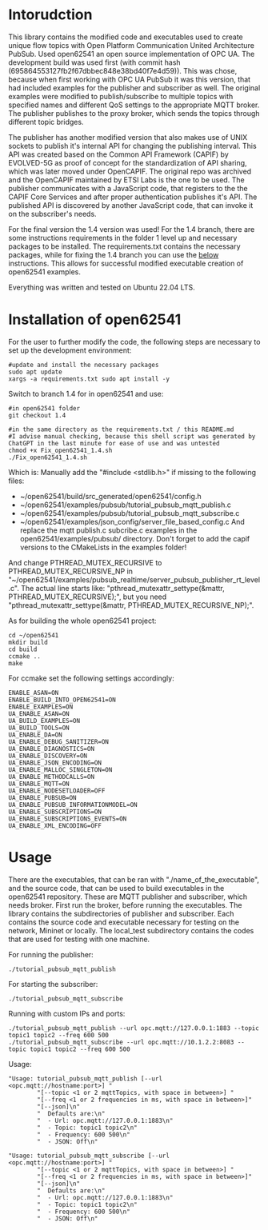 
# Intorudction

This library contains the modified code and executables used to create unique flow topics with Open Platform Communication United Architecture PubSub.
Used open62541 an open source implementation of OPC UA. 
The development build was used first (with commit hash (695864553127fb2f67dbbec848e38bd40f7e4d59)). This was chose, because when first working with OPC UA PubSub it was this version, that had included examples for the publisher and subscriber as well.
The original examples were modified to publish/subscribe to multiple topics with specified names and different QoS settings to the appropriate MQTT broker.
The publisher publishes to the proxy broker, which sends the topics through different topic bridges. 

The publisher has another modified version that also makes use of UNIX sockets to publish it's internal API for changing the publishing interval. This API was created based on the Common API Framework (CAPIF) by EVOLVED-5G as proof of concept for the standardization of API sharing, which was later moved under OpenCAPIF. The original repo was archived and the OpenCAPIF maintained by ETSI Labs is the one to be used. The publisher communicates with a JavaScript code, that registers to the the CAPIF Core Services and after proper authentication publishes it's API. The published API is discovered by another JavaScript code, that can invoke it on the subscriber's needs. 

For the final version the 1.4 version was used! 
For the 1.4 branch, there are some instructions requirements in the folder 1 level up and necessary packages to be installed.
The requirements.txt contains the necessary packages, while for fixing the 1.4 branch you can use the [below](#installation-of-open62541) instructions.
This allows for successful modified executable creation of open62541 examples.

Everything was written and tested on Ubuntu 22.04 LTS.

# Installation of open62541

For the user to further modify the code, the following steps are necessary to set up the development environment:
```
#update and install the necessary packages
sudo apt update
xargs -a requirements.txt sudo apt install -y
```
Switch to branch 1.4 for in open62541 and use:
```
#in open62541 folder
git checkout 1.4

#in the same directory as the requirements.txt / this README.md
#I advise manual checking, because this shell script was generated by ChatGPT in the last minute for ease of use and was untested
chmod +x Fix_open62541_1.4.sh
./Fix_open62541_1.4.sh
```

Which is: Manually add the "#include <stdlib.h>" if missing to the following files:
- ~/open62541/build/src_generated/open62541/config.h
- ~/open62541/examples/pubsub/tutorial_pubsub_mqtt_publish.c
- ~/open62541/examples/pubsub/tutorial_pubsub_mqtt_subscribe.c
- ~/open62541/examples/json_config/server_file_based_config.c
And replace the mqtt publish.c subcribe.c examples in the open62541/examples/pubsub/ directory.
Don't forget to add the capif versions to the CMakeLists in the examples folder!

And change PTHREAD_MUTEX_RECURSIVE to PTHREAD_MUTEX_RECURSIVE_NP in "~/open62541/examples/pubsub_realtime/server_pubsub_publisher_rt_level.c". 
The actual line starts like: "pthread_mutexattr_settype(&mattr, PTHREAD_MUTEX_RECURSIVE);", but you need "pthread_mutexattr_settype(&mattr, PTHREAD_MUTEX_RECURSIVE_NP);".

As for building the whole open62541 project:
```
cd ~/open62541
mkdir build
cd build
ccmake ..
make
```
For ccmake set the following settings accordingly:
```
ENABLE_ASAN=ON
ENABLE_BUILD_INTO_OPEN62541=ON
ENABLE_EXAMPLES=ON
UA_ENABLE_ASAN=ON
UA_BUILD_EXAMPLES=ON
UA_BUILD_TOOLS=ON
UA_ENABLE_DA=ON
UA_ENABLE_DEBUG_SANITIZER=ON
UA_ENABLE_DIAGNOSTICS=ON
UA_ENABLE_DISCOVERY=ON
UA_ENABLE_JSON_ENCODING=ON
UA_ENABLE_MALLOC_SINGLETON=ON
UA_ENABLE_METHODCALLS=ON
UA_ENABLE_MQTT=ON
UA_ENABLE_NODESETLOADER=OFF
UA_ENABLE_PUBSUB=ON
UA_ENABLE_PUBSUB_INFORMATIONMODEL=ON
UA_ENABLE_SUBSCRIPTIONS=ON
UA_ENABLE_SUBSCRIPTIONS_EVENTS=ON
UA_ENABLE_XML_ENCODING=OFF
```


# Usage

There are the executables, that can be ran with "./name_of_the_executable", and the source code, that can be used to build executables in the open62541 repository.
These are MQTT publisher and subscriber, which needs broker. First run the broker, before running the executables.
The library contains the subdirectories of publisher and subscriber. Each contains the source code and executable necessary for testing on the network, Mininet or locally.
The local_test subdirectory contains the codes that are used for testing with one machine.

For running the publisher:
```
./tutorial_pubsub_mqtt_publish
```

For starting the subscriber:
```
./tutorial_pubsub_mqtt_subscribe
```


Running with custom IPs and ports:
```
./tutorial_pubsub_mqtt_publish --url opc.mqtt://127.0.0.1:1883 --topic topic1 topic2 --freq 600 500
./tutorial_pubsub_mqtt_subscribe --url opc.mqtt://10.1.2.2:8083 --topic topic1 topic2 --freq 600 500
```

Usage:
```
"Usage: tutorial_pubsub_mqtt_publish [--url <opc.mqtt://hostname:port>] "
        "[--topic <1 or 2 mqttTopics, with space in between>] "
        "[--freq <1 or 2 frequencies in ms, with space in between>]"
        "[--json]\n"
        "  Defaults are:\n"
        "  - Url: opc.mqtt://127.0.0.1:1883\n"
        "  - Topic: topic1 topic2\n"
        "  - Frequency: 600 500\n"
        "  - JSON: Off\n"
```

```
"Usage: tutorial_pubsub_mqtt_subscribe [--url <opc.mqtt://hostname:port>] "
        "[--topic <1 or 2 mqttTopics, with space in between>] "
        "[--freq <1 or 2 frequencies in ms, with space in between>]"
        "[--json]\n"
        "  Defaults are:\n"
        "  - Url: opc.mqtt://127.0.0.1:1883\n"
        "  - Topic: topic1 topic2\n"
        "  - Frequency: 600 500\n"
        "  - JSON: Off\n"
```